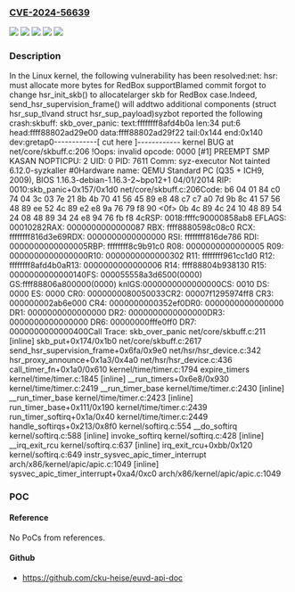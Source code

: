 ### [CVE-2024-56639](https://cve.mitre.org/cgi-bin/cvename.cgi?name=CVE-2024-56639)
![](https://img.shields.io/static/v1?label=Product&message=Linux&color=blue)
![](https://img.shields.io/static/v1?label=Version&message=&color=brightgreen)
![](https://img.shields.io/static/v1?label=Version&message=5055cccfc2d1cc1a7306f6bcdcd0ee9521d707f5%20&color=brightgreen)
![](https://img.shields.io/static/v1?label=Version&message=6.10%20&color=brightgreen)
![](https://img.shields.io/static/v1?label=Vulnerability&message=n%2Fa&color=blue)

### Description

In the Linux kernel, the following vulnerability has been resolved:net: hsr: must allocate more bytes for RedBox supportBlamed commit forgot to change hsr_init_skb() to allocatelarger skb for RedBox case.Indeed, send_hsr_supervision_frame() will addtwo additional components (struct hsr_sup_tlvand struct hsr_sup_payload)syzbot reported the following crash:skbuff: skb_over_panic: text:ffffffff8afd4b0a len:34 put:6 head:ffff88802ad29e00 data:ffff88802ad29f22 tail:0x144 end:0x140 dev:gretap0------------[ cut here ]------------ kernel BUG at net/core/skbuff.c:206 !Oops: invalid opcode: 0000 [#1] PREEMPT SMP KASAN NOPTICPU: 2 UID: 0 PID: 7611 Comm: syz-executor Not tainted 6.12.0-syzkaller #0Hardware name: QEMU Standard PC (Q35 + ICH9, 2009), BIOS 1.16.3-debian-1.16.3-2~bpo12+1 04/01/2014 RIP: 0010:skb_panic+0x157/0x1d0 net/core/skbuff.c:206Code: b6 04 01 84 c0 74 04 3c 03 7e 21 8b 4b 70 41 56 45 89 e8 48 c7 c7 a0 7d 9b 8c 41 57 56 48 89 ee 52 4c 89 e2 e8 9a 76 79 f8 90 <0f> 0b 4c 89 4c 24 10 48 89 54 24 08 48 89 34 24 e8 94 76 fb f8 4cRSP: 0018:ffffc90000858ab8 EFLAGS: 00010282RAX: 0000000000000087 RBX: ffff8880598c08c0 RCX: ffffffff816d3e69RDX: 0000000000000000 RSI: ffffffff816de786 RDI: 0000000000000005RBP: ffffffff8c9b91c0 R08: 0000000000000005 R09: 0000000000000000R10: 0000000000000302 R11: ffffffff961cc1d0 R12: ffffffff8afd4b0aR13: 0000000000000006 R14: ffff88804b938130 R15: 0000000000000140FS:  000055558a3d6500(0000) GS:ffff88806a800000(0000) knlGS:0000000000000000CS:  0010 DS: 0000 ES: 0000 CR0: 0000000080050033CR2: 00007f1295974ff8 CR3: 000000002ab6e000 CR4: 0000000000352ef0DR0: 0000000000000000 DR1: 0000000000000000 DR2: 0000000000000000DR3: 0000000000000000 DR6: 00000000fffe0ff0 DR7: 0000000000000400Call Trace: <IRQ>  skb_over_panic net/core/skbuff.c:211 [inline]  skb_put+0x174/0x1b0 net/core/skbuff.c:2617  send_hsr_supervision_frame+0x6fa/0x9e0 net/hsr/hsr_device.c:342  hsr_proxy_announce+0x1a3/0x4a0 net/hsr/hsr_device.c:436  call_timer_fn+0x1a0/0x610 kernel/time/timer.c:1794  expire_timers kernel/time/timer.c:1845 [inline]  __run_timers+0x6e8/0x930 kernel/time/timer.c:2419  __run_timer_base kernel/time/timer.c:2430 [inline]  __run_timer_base kernel/time/timer.c:2423 [inline]  run_timer_base+0x111/0x190 kernel/time/timer.c:2439  run_timer_softirq+0x1a/0x40 kernel/time/timer.c:2449  handle_softirqs+0x213/0x8f0 kernel/softirq.c:554  __do_softirq kernel/softirq.c:588 [inline]  invoke_softirq kernel/softirq.c:428 [inline]  __irq_exit_rcu kernel/softirq.c:637 [inline]  irq_exit_rcu+0xbb/0x120 kernel/softirq.c:649  instr_sysvec_apic_timer_interrupt arch/x86/kernel/apic/apic.c:1049 [inline]  sysvec_apic_timer_interrupt+0xa4/0xc0 arch/x86/kernel/apic/apic.c:1049 </IRQ>

### POC

#### Reference
No PoCs from references.

#### Github
- https://github.com/cku-heise/euvd-api-doc

